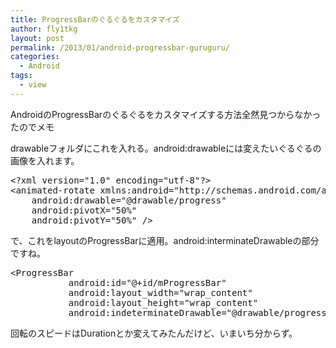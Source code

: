 ```yaml
---
title: ProgressBarのぐるぐるをカスタマイズ
author: fly1tkg
layout: post
permalink: /2013/01/android-progressbar-guruguru/
categories:
  - Android
tags:
  - view
---
```

AndroidのProgressBarのぐるぐるをカスタマイズする方法全然見つからなかったのでメモ

drawableフォルダにこれを入れる。android:drawableには変えたいぐるぐるの画像を入れます。

<pre class="brush: xml; gutter: true">&lt;?xml version="1.0" encoding="utf-8"?&gt;
&lt;animated-rotate xmlns:android="http://schemas.android.com/apk/res/android"
    android:drawable="@drawable/progress"
    android:pivotX="50%"
    android:pivotY="50%" /&gt;</pre>

で、これをlayoutのProgressBarに適用。android:interminateDrawableの部分ですね。

<div>
  <div id="highlighter_947093">
    <pre class="brush: xml; gutter: true">&lt;ProgressBar
           android:id="@+id/mProgressBar"
           android:layout_width="wrap_content"
           android:layout_height="wrap_content"
           android:indeterminateDrawable="@drawable/progressbar_bg" /&gt;</pre>
  </div>
</div>

回転のスピードはDurationとか変えてみたんだけど、いまいち分からず。